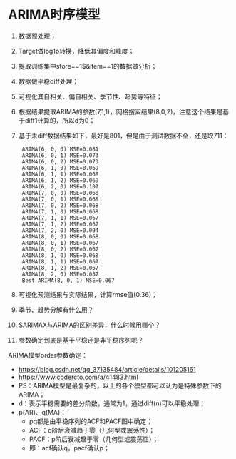 # ARIMA时序模型

1. 数据预处理；
2. Target做log1p转换，降低其偏度和峰度；
3. 提取训练集中store==1$&item==1的数据做分析；
4. 数据做平稳diff处理；
5. 可视化其自相关、偏自相关、季节性、趋势等特征；
6. 根据结果提取ARIMA的参数(7,1,1)，网格搜索结果(8,0,2)，注意这个结果是基于diff1计算的，所以d为0；
7. 基于未diff数据结果如下，最好是801，但是由于测试数据不全，还是取711：

        ARIMA(6, 0, 0) MSE=0.081
        ARIMA(6, 0, 1) MSE=0.073
        ARIMA(6, 0, 2) MSE=0.073
        ARIMA(6, 1, 0) MSE=0.069
        ARIMA(6, 1, 1) MSE=0.068
        ARIMA(6, 1, 2) MSE=0.069
        ARIMA(6, 2, 0) MSE=0.107
        ARIMA(7, 0, 0) MSE=0.068
        ARIMA(7, 0, 1) MSE=0.068
        ARIMA(7, 0, 2) MSE=0.068
        ARIMA(7, 1, 0) MSE=0.068
        ARIMA(7, 1, 1) MSE=0.067
        ARIMA(7, 1, 2) MSE=0.067
        ARIMA(7, 2, 0) MSE=0.094
        ARIMA(8, 0, 0) MSE=0.068
        ARIMA(8, 0, 1) MSE=0.067
        ARIMA(8, 0, 2) MSE=0.067
        ARIMA(8, 1, 0) MSE=0.068
        ARIMA(8, 1, 1) MSE=0.067
        ARIMA(8, 1, 2) MSE=0.067
        ARIMA(8, 2, 0) MSE=0.087
        Best ARIMA(8, 0, 1) MSE=0.067

7. 可视化预测结果与实际结果，计算rmse值(0.36)；
8. 季节、趋势分解有什么用？
9. SARIMAX与ARIMA的区别差异，什么时候用哪个？
10. 参数确定到底是基于平稳还是非平稳序列呢？


ARIMA模型order参数确定：
- https://blog.csdn.net/qq_37135484/article/details/101205161
- https://www.codercto.com/a/41483.html
- PS：ARIMA模型是最复杂的，以上的各个模型都可以认为是特殊参数下的ARIMA；
- d：表示平稳需要的差分阶数，通常为1，通过diff(n)可以平稳处理；
- p(AR)、q(MA)：
    - pq都是由平稳序列的ACF和PACF图中确定；
    - ACF：q阶后衰减趋于零（几何型或震荡性）；
    - PACF：p阶后衰减趋于零（几何型或震荡性）；
    - 即：acf确认q，pacf确认p；

